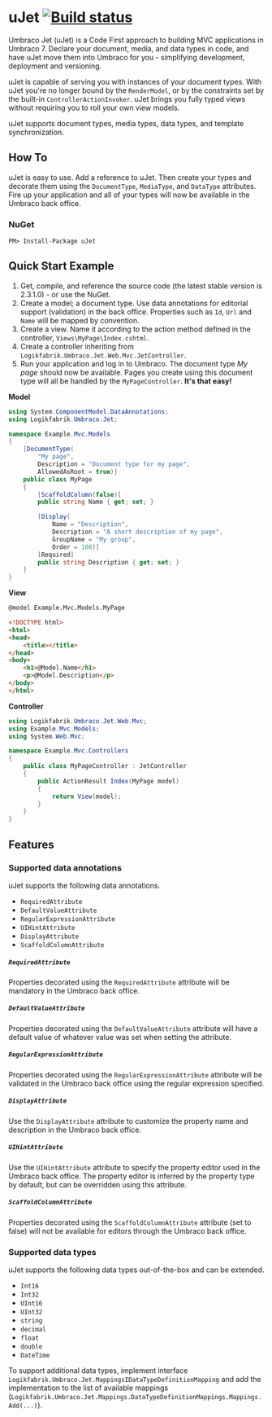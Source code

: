 # uJet [![Build status](https://ci.appveyor.com/api/projects/status/2ce4vbe5dexoqey7)](https://ci.appveyor.com/project/logikfabrik/ujet)
Umbraco Jet (uJet) is a Code First approach to building MVC applications in Umbraco 7. Declare your document, media, and data types in code, and have uJet move them into Umbraco for you - simplifying development, deployment and versioning.

uJet is capable of serving you with instances of your document types. With uJet you're no longer bound by the `RenderModel`, or by the constraints set by the built-in `ControllerActionInvoker`. uJet brings you fully typed views without requiring you to roll your own view models.

uJet supports document types, media types, data types, and template synchronization.

## How To
uJet is easy to use. Add a reference to uJet. Then create your types and decorate them using the `DocumentType`, `MediaType`, and `DataType` attributes. Fire up your application and all of your types will now be available in the Umbraco back office.

### NuGet
```
PM> Install-Package uJet
```

## Quick Start Example
1. Get, compile, and reference the source code (the latest stable version is 2.3.1.0) - or use the NuGet.
2. Create a model; a document type. Use data annotations for editorial support (validation) in the back office. Properties such as `Id`, `Url` and `Name` will be mapped by convention.
3. Create a view. Name it according to the action method defined in the controller, `Views\MyPage\Index.cshtml`.
4. Create a controller inheriting from `Logikfabrik.Umbraco.Jet.Web.Mvc.JetController`.
5. Run your application and log in to Umbraco. The document type *My page* should now be available. Pages you create using this document type will all be handled by the `MyPageController`. **It's that easy!**

**Model**
```csharp
using System.ComponentModel.DataAnnotations;
using Logikfabrik.Umbraco.Jet;

namespace Example.Mvc.Models
{
    [DocumentType(
        "My page",
        Description = "Document type for my page",
        AllowedAsRoot = true)]
    public class MyPage
    {
        [ScaffoldColumn(false)]
        public string Name { get; set; }

        [Display(
            Name = "Description",
            Description = "A short description of my page",
            GroupName = "My group",
            Order = 100)]
        [Required]
        public string Description { get; set; }
    }
}
```

**View**
```html
@model Example.Mvc.Models.MyPage

<!DOCTYPE html>
<html>
<head>
    <title></title>
</head>
<body>
    <h1>@Model.Name</h1>
    <p>@Model.Description</p>
</body>
</html>
```

**Controller**
```csharp
using Logikfabrik.Umbraco.Jet.Web.Mvc;
using Example.Mvc.Models;
using System.Web.Mvc;

namespace Example.Mvc.Controllers
{
    public class MyPageController : JetController
    {
        public ActionResult Index(MyPage model)
        {
            return View(model);
        }
    }
}
```
## Features

### Supported data annotations
uJet supports the following data annotations.

* `RequiredAttribute`
* `DefaultValueAttribute`
* `RegularExpressionAttribute`
* `UIHintAttribute`
* `DisplayAttribute`
* `ScaffoldColumnAttribute`

##### `RequiredAttribute`
Properties decorated using the `RequiredAttribute` attribute will be mandatory in the Umbraco back office.

##### `DefaultValueAttribute`
Properties decorated using the `DefaultValueAttribute` attribute will have a default value of whatever value was set when setting the attribute.

##### `RegularExpressionAttribute`
Properties decorated using the `RegularExpressionAttribute` attribute will be validated in the Umbraco back office using the regular expression specified.

##### `DisplayAttribute`
Use the `DisplayAttribute` attribute to customize the property name and description in the Umbraco back office.

##### `UIHintAttribute`
Use the `UIHintAttribute` attribute to specify the property editor used in the Umbraco back office. The property editor is inferred by the property type by default, but can be overridden using this attribute.

##### `ScaffoldColumnAttribute`
Properties decorated using the `ScaffoldColumnAttribute` attribute (set to false) will not be available for editors through the Umbraco back office.

### Supported data types
uJet supports the following data types out-of-the-box and can be extended.

* `Int16`
* `Int32`
* `UInt16`
* `UInt32`
* `string`
* `decimal`
* `float`
* `double`
* `DateTime`

To support additional data types, implement interface `Logikfabrik.Umbraco.Jet.MappingsIDataTypeDefinitionMapping` and add the implementation to the list of available mappings (`Logikfabrik.Umbraco.Jet.Mappings.DataTypeDefinitionMappings.Mappings.Add(...)`).